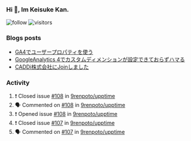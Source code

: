 ### Hi 👋, Im Keisuke Kan.

<!--
**9renpoto/9renpoto** is a ✨ _special_ ✨ repository because its `README.md` (this file) appears on your GitHub profile.

Here are some ideas to get you started:

- 🔭 I’m currently working on ...
- 🌱 I’m currently learning ...
- 👯 I’m looking to collaborate on ...
- 🤔 I’m looking for help with ...
- 💬 Ask me about ...
- 📫 How to reach me: ...
- 😄 Pronouns: ...
- ⚡ Fun fact: ...
-->

![follow](https://img.shields.io/github/followers/9renpoto?label=Follow&style=social)
![visitors](https://komarev.com/ghpvc/?username=9renpoto&label=Profile%20views&color=0e75b6&style=flat)

### Blogs posts

<!-- BLOG-POST-LIST:START -->
- [GA4でユーザープロパティを使う](https://9renpoto.dev/2021/02/21/google-analytics-4-user-properties/)
- [GoogleAnalytics 4でカスタムディメンションが設定できておらずハマる](https://9renpoto.dev/2021/02/13/google-analytics-4/)
- [CADDi株式会社にJoinしました](https://9renpoto.dev/2020/12/05/join/)
<!-- BLOG-POST-LIST:END -->

### Activity

<!--START_SECTION:activity-->
1. ❗️ Closed issue [#108](https://github.com/9renpoto/upptime/issues/108) in [9renpoto/upptime](https://github.com/9renpoto/upptime)
2. 🗣 Commented on [#108](https://github.com/9renpoto/upptime/issues/108) in [9renpoto/upptime](https://github.com/9renpoto/upptime)
3. ❗️ Opened issue [#108](https://github.com/9renpoto/upptime/issues/108) in [9renpoto/upptime](https://github.com/9renpoto/upptime)
4. ❗️ Closed issue [#107](https://github.com/9renpoto/upptime/issues/107) in [9renpoto/upptime](https://github.com/9renpoto/upptime)
5. 🗣 Commented on [#107](https://github.com/9renpoto/upptime/issues/107) in [9renpoto/upptime](https://github.com/9renpoto/upptime)
<!--END_SECTION:activity-->

<!--START_SECTION:waka-->
<!--END_SECTION:waka-->